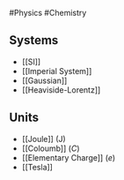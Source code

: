 #Physics #Chemistry
## Systems
* [[SI]]
* [[Imperial System]]
* [[Gaussian]]
* [[Heaviside-Lorentz]]
## Units
* [[Joule]] ($\displaystyle \mathrm{J}$)
* [[Coloumb]] ($\displaystyle C$)
* [[Elementary Charge]] ($\displaystyle e$)
* [[Tesla]]